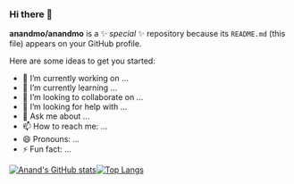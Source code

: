 ### Hi there 👋

**anandmo/anandmo** is a ✨ _special_ ✨ repository because its `README.md` (this file) appears on your GitHub profile.

Here are some ideas to get you started:

- 🔭 I’m currently working on ...
- 🌱 I’m currently learning ...
- 👯 I’m looking to collaborate on ...
- 🤔 I’m looking for help with ...
- 💬 Ask me about ...
- 📫 How to reach me: ...
- 😄 Pronouns: ...
- ⚡ Fun fact: ...

[![Anand's GitHub stats](https://github-readme-stats.vercel.app/api?username=anandmo&show_icons=true&theme=radical)](https://github.com/anandmo/github-readme-stats)[![Top Langs](https://github-readme-stats.vercel.app/api/top-langs/?username=anandmo)](https://github.com/anandmo/github-readme-stats)


